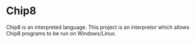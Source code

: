 # Chip8
Chip8 is an interpreted language. This project is an interpretor which allows Chip8 programs to be run on Windows/Linux.
